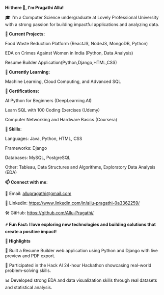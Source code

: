 **Hi there 👋, I'm Pragathi Allu!**

🎓 I'm a Computer Science undergraduate at Lovely Professional University with a strong passion for building impactful applications and analyzing data.

**🔭 Current Projects:**

Food Waste Reduction Platform (ReactJS, NodeJS, MongoDB, Python)

EDA on Crimes Against Women in India (Python, Data Analysis)

Resume Builder Application(Python,Django,HTML,CSS)

**🌱 Currently Learning:**

Machine Learning, Cloud Computing, and Advanced SQL

**💼 Certifications:**

AI Python for Beginners (DeepLearning.AI)

Learn SQL with 100 Coding Exercises (Udemy)

Computer Networking and Hardware Basics (Coursera)

**🚀 Skills:**

Languages: Java, Python, HTML, CSS

Frameworks: Django

Databases: MySQL, PostgreSQL

Other: Tableau, Data Structures and Algorithms, Exploratory Data Analysis (EDA)

**📫 Connect with me:**

📧 Email: allupragathi@gmail.com

🔗 LinkedIn: https://www.linkedin.com/in/allu-pragathi-0a3362259/

🛠️ GitHub: https://github.com/Allu-Pragathi/

**⚡ Fun Fact: I love exploring new technologies and building solutions that create a positive impact!**

**🌟 Highlights**

📄 Built a Resume Builder web application using Python and Django with live preview and PDF export.

🎯 Participated in the Hack AI 24-hour Hackathon showcasing real-world problem-solving skills.

📊 Developed strong EDA and data visualization skills through real datasets and statistical analysis.
